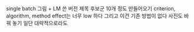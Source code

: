 single batch 그림 + LM 쓴 버전
제목 후보군 10개 정도 만들어오기
criterion, algorithm, method 
effect는 너무 low 하다
그리고 이건 기존 방법이 없다 사진도 바꿔 놓기 일단 대략적으로라도